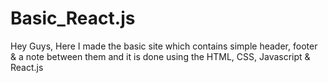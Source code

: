 # Basic_React.js
Hey Guys, Here I made the basic site which contains simple header, footer &amp; a note between them and it is done using the HTML, CSS, Javascript &amp; React.js

